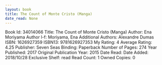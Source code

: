 ```yaml
---
layout: book
title: The Count of Monte Cristo (Manga)
date_read: None
---
```


Book Id: 34014066
Title: The Count of Monte Cristo (Manga)
Author: Ena Moriyama
Author l-f: Moriyama, Ena
Additional Authors: Alexandre Dumas
ISBN: 1626927359
ISBN13: 9781626927353
My Rating: 4
Average Rating: 4.25
Publisher: Seven Seas
Binding: Paperback
Number of Pages: 274
Year Published: 2017
Original Publication Year: 2015
Date Read: 
Date Added: 2018/10/28
Exclusive Shelf: read
Read Count: 1
Owned Copies: 0

